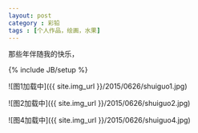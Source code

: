 ```yaml
---
layout: post
category : 彩铅
tags : [个人作品，绘画，水果]
---
```


那些年伴随我的快乐，
 

<!--break-->
{% include JB/setup %}

![图1加载中]({{ site.img_url }}/2015/0626/shuiguo1.jpg)

![图2加载中]({{ site.img_url }}/2015/0626/shuiguo2.jpg)
 
![图4加载中]({{ site.img_url }}/2015/0626/shuiguo4.jpg)

